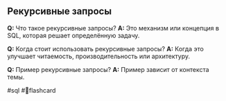 ## Рекурсивные запросы

**Q:** Что такое рекурсивные запросы?
**A:** Это механизм или концепция в SQL, которая решает определённую задачу.

**Q:** Когда стоит использовать рекурсивные запросы?
**A:** Когда это улучшает читаемость, производительность или архитектуру.

**Q:** Пример рекурсивные запросы?
**A:** Пример зависит от контекста темы.

#sql #🧠flashcard
